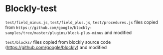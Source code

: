 # Blockly-test
`test/field_minus.js`, `test/field_plus.js`, `test/procedures.js` files copied from `https://github.com/google/blockly-samples/tree/master/plugins/block-plus-minus` and modified

`test/blocks/` files copied from blockly source code (https://github.com/google/blockly) and modified
